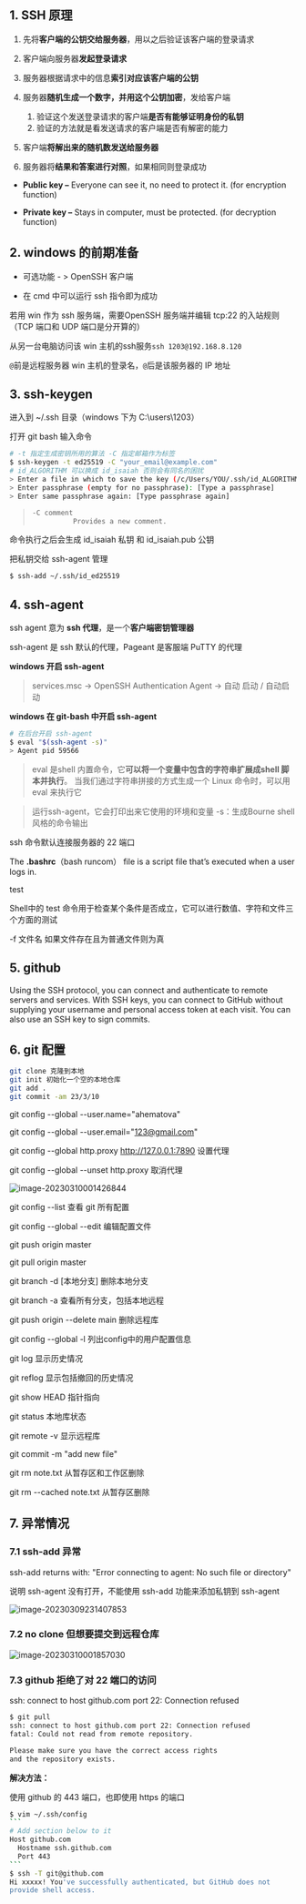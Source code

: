 ## 1. SSH 原理

1. 先将**客户端的公钥交给服务器**，用以之后验证该客户端的登录请求

2. 客户端向服务器**发起登录请求**

3. 服务器根据请求中的信息**索引对应该客户端的公钥**
4. 服务器**随机生成一个数字，并用这个公钥加密**，发给客户端
   1. 验证这个发送登录请求的客户端**是否有能够证明身份的私钥**
   2. 验证的方法就是看发送请求的客户端是否有解密的能力
5. 客户端**将解出来的随机数发送给服务器**
6. 服务器将**结果和答案进行对照**，如果相同则登录成功

+ **Public key –** Everyone can see it, no need to protect it. (for encryption function)

+ **Private key –** Stays in computer, must be protected. (for decryption function)

  

## 2. windows 的前期准备

+ 可选功能 - > OpenSSH 客户端

+ 在 cmd 中可以运行 ssh 指令即为成功

若用 win 作为 ssh 服务端，需要OpenSSH 服务端并编辑 tcp:22 的入站规则（TCP 端口和 UDP 端口是分开算的）

从另一台电脑访问该 win 主机的ssh服务`ssh 1203@192.168.8.120`

`@`前是远程服务器 win 主机的登录名，`@`后是该服务器的 IP 地址


## 3. ssh-keygen

进入到 ~/.ssh 目录（windows 下为 C:\users\1203）

打开 git bash 输入命令

```bash
# -t 指定生成密钥所用的算法 -C 指定邮箱作为标签
$ ssh-keygen -t ed25519 -C "your_email@example.com"
# id_ALGORITHM 可以换成 id_isaiah 否则会有同名的困扰
> Enter a file in which to save the key (/c/Users/YOU/.ssh/id_ALGORITHM):[Press enter]
> Enter passphrase (empty for no passphrase): [Type a passphrase]
> Enter same passphrase again: [Type passphrase again]
```

> ```txt
> -C comment
> 			Provides a new comment.
> ```

命令执行之后会生成 id_isaiah 私钥 和 id_isaiah.pub 公钥

把私钥交给 ssh-agent 管理

```bash
$ ssh-add ~/.ssh/id_ed25519
```


## 4. ssh-agent

ssh agent 意为 **ssh 代理**，是一个**客户端密钥管理器**

ssh-agent 是 ssh 默认的代理，Pageant 是客服端 PuTTY 的代理

**windows 开启 ssh-agent**

>  services.msc -> OpenSSH Authentication Agent -> 自动 启动 / 自动启动

**windows 在 git-bash 中开启 ssh-agent**

```bash
# 在后台开启 ssh-agent
$ eval "$(ssh-agent -s)"
> Agent pid 59566
```

> eval 是shell 内置命令，它**可以将一个变量中包含的字符串扩展成shell 脚本并执行**。 当我们通过字符串拼接的方式生成一个 Linux 命令时，可以用eval 来执行它

> 运行ssh-agent，它会打印出来它使用的环境和变量 -s：生成Bourne shell 风格的命令输出



ssh 命令默认连接服务器的 22 端口

The **.bashrc**（bash runcom） file is a script file that’s executed when a user logs in.



test

Shell中的 test 命令用于检查某个条件是否成立，它可以进行数值、字符和文件三个方面的测试

-f 文件名	如果文件存在且为普通文件则为真







## 5. github

Using the SSH protocol, you can connect and authenticate to remote servers and services. With SSH keys, you can connect to GitHub without supplying your username and personal access token at each visit. You can also use an SSH key to sign commits.



## 6. git 配置

```bash
git clone 克隆到本地
git init 初始化一个空的本地仓库
git add .
git commit -am 23/3/10
```
git config --global --user.name="ahematova"

git config --global --user.email="123@gmail.com"

git config --global http.proxy http://127.0.0.1:7890	设置代理

git config --global --unset http.proxy	取消代理

![image-20230310001426844](git&ssh.assets/image-20230310001426844.png)



git config --list 	查看 git 所有配置

git config --global --edit	编辑配置文件




git push origin master

git pull origin master

git branch -d [本地分支] 删除本地分支

git branch -a 查看所有分支，包括本地远程

git push origin --delete main 删除远程库

git config --global -l 列出config中的用户配置信息

git log 显示历史情况

git reflog 显示包括撤回的历史情况

git show HEAD 指针指向

git status 本地库状态

git remote -v 显示远程库

git commit -m "add new file"

git rm note.txt 从暂存区和工作区删除

git rm --cached note.txt 从暂存区删除



## 7. 异常情况

### 7.1 ssh-add 异常

ssh-add returns with: "Error connecting to agent: No such file or directory"

说明 ssh-agent 没有打开，不能使用 ssh-add 功能来添加私钥到 ssh-agent

![image-20230309231407853](git&ssh.assets/image-20230309231407853.png)





### 7.2 no clone 但想要提交到远程仓库

![image-20230310001857030](git&ssh.assets/image-20230310001857030.png)



### 7.3 github 拒绝了对 22 端口的访问

ssh: connect to host github.com port 22: Connection refused

```bash
$ git pull
ssh: connect to host github.com port 22: Connection refused
fatal: Could not read from remote repository.

Please make sure you have the correct access rights
and the repository exists.
```

**解决方法：**

使用 github 的 443 端口，也即使用 https 的端口

~~~bash
$ vim ~/.ssh/config
```
# Add section below to it
Host github.com
  Hostname ssh.github.com
  Port 443
```
$ ssh -T git@github.com
Hi xxxxx! You've successfully authenticated, but GitHub does not
provide shell access.
~~~
